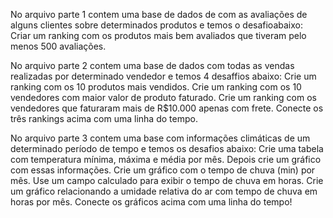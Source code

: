 No arquivo parte 1 contem uma base de dados de com as avaliações de alguns clientes sobre determinados produtos e temos o desafioabaixo:
      Criar um ranking com os produtos mais bem avaliados que tiveram pelo menos 500 avaliações.
      
No arquivo parte 2 contem uma base de dados com todas as vendas realizadas por determinado vendedor e temos 4 desaffios abaixo:
      Crie um ranking com os 10 produtos mais vendidos.
      Crie um ranking com os 10 vendedores com maior valor de produto faturado.
      Crie um ranking com os vendedores que faturaram mais de R$10.000 apenas com frete.
      Conecte os três rankings acima com uma linha do tempo.

No arquivo parte 3 contem uma base com informações climáticas de um determinado período de tempo e temos os desafios abaixo:
            Crie uma tabela com temperatura mínima, máxima e média por mês. Depois crie um gráfico com essas informações.
            Crie um gráfico com o tempo de chuva (min) por mês. Use um campo calculado para exibir o tempo de chuva em horas. 
            Crie um gráfico relacionando a umidade relativa do ar com tempo de chuva em horas por mês.
            Conecte os gráficos acima com uma linha do tempo!







      




